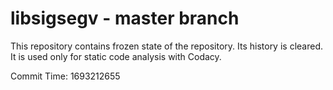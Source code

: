 # libsigsegv - master branch

This repository contains frozen state of the repository.
Its history is cleared. It is used only for static code
analysis with Codacy.

Commit Time: 1693212655
